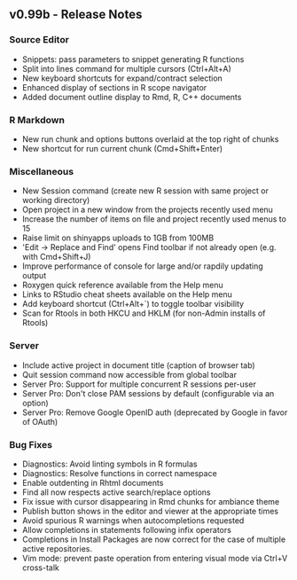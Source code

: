 
## v0.99b - Release Notes


### Source Editor

* Snippets: pass parameters to snippet generating R functions
* Split into lines command for multiple cursors (Ctrl+Alt+A)
* New keyboard shortcuts for expand/contract selection
* Enhanced display of sections in R scope navigator
* Added document outline display to Rmd, R, C++ documents


### R Markdown

* New run chunk and options buttons overlaid at the top right of chunks
* New shortcut for run current chunk (Cmd+Shift+Enter)


### Miscellaneous

* New Session command (create new R session with same project or working directory)
* Open project in a new window from the projects recently used menu
* Increase the number of items on file and project recently used menus to 15
* Raise limit on shinyapps uploads to 1GB from 100MB
* 'Edit -> Replace and Find' opens Find toolbar if not already open (e.g. with Cmd+Shift+J)
* Improve performance of console for large and/or rapdily updating output
* Roxygen quick reference available from the Help menu
* Links to RStudio cheat sheets available on the Help menu
* Add keyboard shortcut (Ctrl+Alt+`) to toggle toolbar visibility
* Scan for Rtools in both HKCU and HKLM (for non-Admin installs of Rtools)


### Server

* Include active project in document title (caption of browser tab) 
* Quit session command now accessible from global toolbar
* Server Pro: Support for multiple concurrent R sessions per-user
* Server Pro: Don't close PAM sessions by default (configurable via an option)
* Server Pro: Remove Google OpenID auth (deprecated by Google in favor of OAuth)


### Bug Fixes

* Diagnostics: Avoid linting symbols in R formulas
* Diagnostics: Resolve functions in correct namespace 
* Enable outdenting in Rhtml documents
* Find all now respects active search/replace options
* Fix issue with cursor disappearing in Rmd chunks for ambiance theme
* Publish button shows in the editor and viewer at the appropriate times
* Avoid spurious R warnings when autocompletions requested
* Allow completions in statements following infix operators
* Completions in Install Packages are now correct for the case of multiple active repositories.
* Vim mode: prevent paste operation from entering visual mode via Ctrl+V cross-talk


